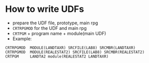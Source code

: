 # How to write UDFs
- prepare the UDF file, prototype, main rpg
- ```CRTRPGMOD``` for the UDF and main rpg
- ```CRTPGM``` + program name + module(main UDF)
- Example:
```
CRTRPGMOD  MODULE(LANDTAXR) SRCFILE(LAB8) SRCMBR(LANDTAXR)
CRTRPGMOD  MODULE(REALESTAT2) SRCFILE(LAB8) SRCMBR(REALESTAT2)
CRTPGM     LANDTA2 module(REALESTAT2 LANDTAXR)
```
